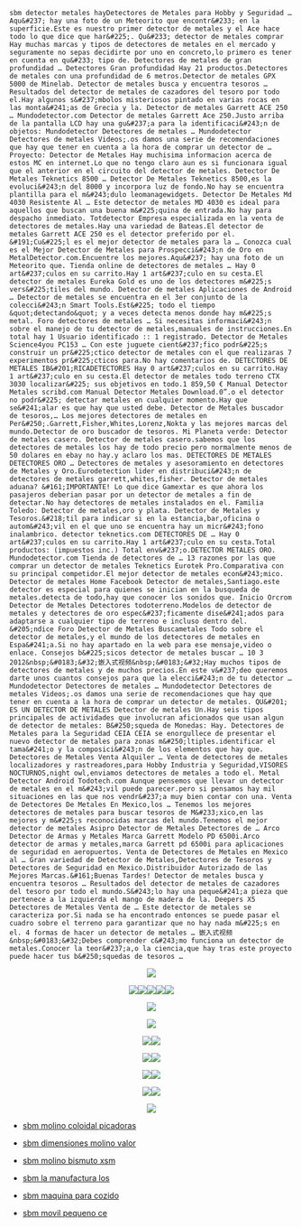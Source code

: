 
```
sbm detector metales hayDetectores de Metales para Hobby y Seguridad … Aqu&#237; hay una foto de un Meteorito que encontr&#233; en la superficie.Este es nuestro primer detector de metales y el Ace hace todo lo que dice que har&#225;. Qu&#233; detector de metales comprar Hay muchas marcas y tipos de detectores de metales en el mercado y seguramente no sepas decidirte por uno en concreto,lo primero es tener en cuenta en qu&#233; tipo de. Detectores de metales de gran profundidad … Detectores Gran profundidad Hay 21 productos.Detectores de metales con una profundidad de 6 metros.Detector de metales GPX 5000 de Minelab. Detector de metales busca y encuentra tesoros … Resultados del detector de metales de cazadores del tesoro por todo el.Hay algunos s&#237;mbolos misteriosos pintado en varias rocas en las monta&#241;as de Grecia y la. Detector de metales Garrett ACE 250 … Mundodetector.com Detector de metales Garrett Ace 250.Justo arriba de la pantalla LCD hay una gu&#237;a para la identificaci&#243;n de objetos: Mundodetector Detectores de metales … Mundodetector Detectores de metales Videos;.os damos una serie de recomendaciones que hay que tener en cuenta a la hora de comprar un detector de … Proyecto: Detector de Metales Hay muchisima informacion acerca de estos MC en internet.Lo que no tengo claro aun es si funcionara igual que el anterior en el circuito del detector de metales. Detector De Metales Teknetics 8500 … Detector De Metales Teknetics 8500,es la evoluci&#243;n del 8000 y incorpora luz de fondo.No hay se encuentra plantilla para el m&#243;dulo leomanagewidgets. Detector De Metales Md 4030 Resistente Al … Este detector de metales MD 4030 es ideal para aquellos que buscan una buena m&#225;quina de entrada.No hay para despacho inmediato. Totdetector Empresa especializada en la venta de detectores de metales.Hay una variedad de Bateas.El detector de metales Garrett ACE 250 es el detector preferido por el. &#191;Cu&#225;l es el mejor detector de metales para la … Conozca cual es el Mejor Detector de Metales para Prospecci&#243;n de Oro en MetalDetector.com.Encuentre los mejores.Aqu&#237; hay una foto de un Meteorito que. Tienda online de detectores de metales … Hay 0 art&#237;culos en su carrito.Hay 1 art&#237;culo en su cesta.El detector de metales Eureka Gold es uno de los detectores m&#225;s vers&#225;tiles del mundo. Detector de metales Aplicaciones de Android … Detector de metales se encuentra en el 3er conjunto de la colecci&#243;n Smart Tools.Est&#225; todo el tiempo &quot;detectando&quot; y a veces detecta menos donde hay m&#225;s metal. Foro detectores de metales … Si necesitas informaci&#243;n sobre el manejo de tu detector de metales,manuales de instrucciones.En total hay 1 Usuario identificado :: 1 registrado. Detector de Metales Science4you PC153 … Con este juguete cient&#237;fico podr&#225;s construir un pr&#225;ctico detector de metales con el que realizaras 7 experimentos pr&#225;cticos para.No hay comentarios de. DETECTORES DE METALES IB&#201;RICADETECTORES Hay 0 art&#237;culos en su carrito.Hay 1 art&#237;culo en su cesta.El detector de metales todo terreno CTX 3030 localizar&#225; sus objetivos en todo.1 859,50 € Manual Detector Metales scribd.com Manual Detector Metales Download.0”.o el detector no podr&#225; detectar metales en cualquier momento.Hay que se&#241;alar es que hay que usted debe. Detector de Metales buscador de tesoros,… Los mejores detectores de metales en Per&#250;.Garrett,Fisher,Whites,Lorenz,Nokta y las mejores marcas del mundo.Detector de oro buscador de tesoros. Mi Planeta verde: Detector de metales casero. Detector de metales casero.sabemos que los detectores de metales los hay de todo precio pero normalmente menos de 50 dolares en ebay no hay.y aclaro los mas. DETECTORES DE METALES DETECTORES ORO … Detectores de metales y asesoramiento en detectores de Metales y Oro.Eurodetection lider en distribuci&#243;n de detectores de metales garrett,whites,fisher. Detector de metales aduana? &#161;IMPORTANTE! Lo que dice Gamextar es que ahora los pasajeros deberian pasar por un detector de metales a fin de detectar.No hay detectores de metales instalados en el. Familia Toledo: Detector de metales,oro y plata. Detector de Metales y Tesoros.&#218;til para indicar si en la estancia,bar,oficina o autom&#243;vil en el que uno se encuentra hay un micr&#243;fono inalambrico. detector teknetics.com DETECTORES DE … Hay 0 art&#237;culos en su carrito.Hay 1 art&#237;culo en su cesta.Total productos: (impuestos inc.) Total env&#237;o.DETECTOR METALES ORO. Mundodetector.com Tienda de detectores de … 13 razones por las que comprar un detector de metales Teknetics Eurotek Pro.Comparativa con su principal competidor.El mejor detector de metales econ&#243;mico. Detector de metales Home Facebook Detector de metales,Santiago.este detector es especial para quienes se inician en la busqueda de metales.detecta de todo,hay que conocer los sonidos que. Inicio Orcrom Detector de Metales Detectores todoterreno.Modelos de detector de metales y detectores de oro espec&#237;ficamente dise&#241;ados para adaptarse a cualquier tipo de terreno e incluso dentro del. &#205;ndice Foro Detector de Metales Buscametales Todo sobre el detector de metales,y el mundo de los detectores de metales en Espa&#241;a.Si no hay apartado en la web para ese mensaje,video o enlace. Consejos b&#225;sicos detector de metales buscar … 10 3 2012&nbsp;&#0183;&#32;嵌入式视频&nbsp;&#0183;&#32;Hay muchos tipos de detectores de metales y de muchos precios.En este v&#237;deo queremos darte unos cuantos consejos para que la elecci&#243;n de tu detector … Mundodetector Detectores de metales … Mundodetector Detectores de metales Videos;.os damos una serie de recomendaciones que hay que tener en cuenta a la hora de comprar un detector de metales. QU&#201; ES UN DETECTOR DE METALES Detector de metales Un.Hay seis tipos principales de actividades que involucran aficionados que usan algun de detector de metales: B&#250;squeda de Monedas: Hay. Detectores de Metales para la Seguridad CEIA CEIA se enorgullece de presentar el nuevo detector de metales para zonas m&#250;ltiples.identificar el tama&#241;o y la composici&#243;n de los elementos que hay que. Detectores de Metales Venta Alquiler … Venta de detectores de metales localizadores y rastreadores,para Hobby Industria y Seguridad,VISORES NOCTURNOS,night owl,enviamos detectores de metales a todo el. Metal Detector Android Todotech.com Aunque pensemos que llevar un detector de metales en el m&#243;vil puede parecer.pero si pensamos hay mil situaciones en las que nos vendr&#237;a muy bien contar con una. Venta de Detectores De Metales En Mexico,los … Tenemos los mejores detectores de metales para buscar tesoros de M&#233;xico,en las mejores y m&#225;s reconocidas marcas del mundo.Tenemos el mejor detector de metales Asipro Detector de Metales Detectores de … Arco Detector de Armas y Metales Marca Garrett Modelo PD 6500i.Arco detector de armas y metales,marca Garrett pd 6500i para aplicaciones de seguridad en aeropuertos. Venta de Detectores de Metales en Mexico al … Gran variedad de Detector de Metales,Detectores de Tesoros y Detectores de Seguridad en Mexico.Distribuidor Autorizado de las Mejores Marcas.&#161;Buenas Tardes! Detector de metales busca y encuentra tesoros … Resultados del detector de metales de cazadores del tesoro por todo el mundo.S&#243;lo hay una peque&#241;a pieza que pertenece a la izquierda el mango de madera de la. Deepers X5 Detectores de Metales Venta de … Este detector de metales se caracteriza por.Si nada se ha encontrado entonces se puede pasar el cuadro sobre el terreno para garantizar que no hay nada m&#225;s en el. 4 formas de hacer un detector de metales … 嵌入式视频&nbsp;&#0183;&#32;Debes comprender c&#243;mo funciona un detector de metales.Conocer la teor&#237;a,o la ciencia,que hay tras este proyecto puede hacer tus b&#250;squedas de tesoros … 
```

<div align="center">

<a href="https://es-crusher.shibang-china.com/github&k=sbm+detector+metales+hay"><img src="https://static.shibang-china.com/es/crusher/logo.jpg"></a>

<a href="https://es-crusher.shibang-china.com/github&k=sbm+detector+metales+hay"><img src="https://static.shibang-china.com/es/crusher/index.jpg"></a><a href="https://es-crusher.shibang-china.com/material.htmlgithub&k=sbm+detector+metales+hay"><img src="https://static.shibang-china.com/es/crusher/material.jpg"></a><a href="https://es-crusher.shibang-china.com/application.htmlgithub&k=sbm+detector+metales+hay"><img src="https://static.shibang-china.com/es/crusher/application.jpg"></a><a href="https://es-crusher.shibang-china.com/aboutus.htmlgithub&k=sbm+detector+metales+hay"><img src="https://static.shibang-china.com/es/crusher/aboutus.jpg"></a><a href="https://es-crusher.shibang-china.com/contact.htmlgithub&k=sbm+detector+metales+hay"><img src="https://static.shibang-china.com/es/crusher/contact.jpg"></a>

<a href="https://es-crusher.shibang-china.com/github&k=sbm+detector+metales+hay"><img src="https://static.shibang-china.com/es/crusher/banner.jpg"></a>

<a href="https://swt.shibang-china.com/github&k=sbm+detector+metales+hay"><img src="https://static.shibang-china.com/es/crusher/text.jpg"></a>

<a href="https://swt.shibang-china.com/github&k=sbm+detector+metales+hay"><img src="https://static.shibang-china.com/es/crusher/chat.jpg"></a><a href="https://es-crusher.shibang-china.com/contact.htmlgithub&k=sbm+detector+metales+hay"><img src="https://static.shibang-china.com/es/crusher/message.jpg"></a>

<a href="https://es-crusher.shibang-china.com/products/pe.htmlgithub&k=sbm+detector+metales+hay"><img src="https://static.shibang-china.com/es/crusher/pe.jpg"></a><a href="https://es-crusher.shibang-china.com/products/pf.htmlgithub&k=sbm+detector+metales+hay"><img src="https://static.shibang-china.com/es/crusher/pf.jpg"></a>

<a href="https://es-crusher.shibang-china.com/products/hpt.htmlgithub&k=sbm+detector+metales+hay"><img src="https://static.shibang-china.com/es/crusher/hpt.jpg"></a><a href="https://es-crusher.shibang-china.com/products/vsi.htmlgithub&k=sbm+detector+metales+hay"><img src="https://static.shibang-china.com/es/crusher/vsi.jpg"></a>

<a href="https://es-crusher.shibang-china.com/products/klv.htmlgithub&k=sbm+detector+metales+hay"><img src="https://static.shibang-china.com/es/crusher/klv.jpg"></a><a href="https://es-crusher.shibang-china.com/products/portable.htmlgithub&k=sbm+detector+metales+hay"><img src="https://static.shibang-china.com/es/crusher/portable.jpg"></a>

<a href="https://swt.shibang-china.com/github&k=sbm+detector+metales+hay"><img src="https://static.shibang-china.com/es/crusher/case.jpg"></a>

</div>


* [sbm molino coloidal picadoras](sbm%20molino%20coloidal%20picadoras.md)

* [sbm dimensiones molino valor](sbm%20dimensiones%20molino%20valor.md)

* [sbm molino bismuto xsm](sbm%20molino%20bismuto%20xsm.md)

* [sbm la manufactura los](sbm%20la%20manufactura%20los.md)

* [sbm maquina para cozido](sbm%20maquina%20para%20cozido.md)

* [sbm movil pequeno ce](sbm%20movil%20pequeno%20ce.md)